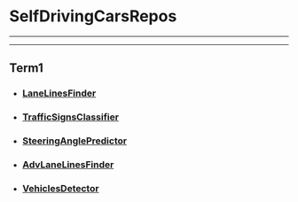 # SelfDrivingCarsRepos
---


---

## Term1

* ### [LaneLinesFinder](https://github.com/georgosgeorgos/LaneLinesFinder)

* ### [TrafficSignsClassifier](https://github.com/georgosgeorgos/TrafficSignsClassifier)

* ### [SteeringAnglePredictor](https://github.com/georgosgeorgos/BehavioralCloning)

* ### [AdvLaneLinesFinder](https://github.com/georgosgeorgos/AdvLaneLinesFinder)

* ### [VehiclesDetector](https://github.com/georgosgeorgos/VehiclesDetector)
